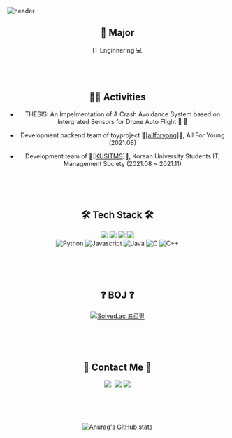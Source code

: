 ![header](https://capsule-render.vercel.app/api?type=waving&color=0:30cfd0,100:330867&height=230&width=100%&section=header&text=CHOIHO&fontAlign=50&fontAlignY=40&fontSize=60&fontColor=ffffff)

<div align="center">
  <h2>🏫 Major </h2>  IT Enginnering 💻 <br/>
</div>
<br/><br/><br/>

<div align="center">
  <h2> 👩‍💻 Activities </h2>
  
  * THESIS: An Impelmentation of A Crash Avoidance System based on Intergrated Sensors for Drone Auto Flight 📃 🥇 
  
  * Development backend team of toyproject 🔗<a href="https://allforyoung.com/">[allforyong]</a>🔗, All For Young (2021.08) 
  
  * Development team of 🔗<a href="https://cafe.naver.com/kusitms">[KUSITMS]</a>🔗, Korean University Students IT, Management Society (2021.08 ~ 2021.11)
</div>
<br/><br/><br/>

<h2 align="center">🛠 Tech Stack 🛠</h3>
<p align="center">
  <img src="https://img.shields.io/badge/Node.js-339933?style=flat-square&logo=Node.js&logoColor=white"/>
  <img src="https://img.shields.io/badge/MongoDB-47A248?style=flat-square&logo=MongoDB&logoColor=white"/>
  <img src="https://img.shields.io/badge/github-181717?style=flat-square&logo=github&logoColor=white"/>
  <img src="https://img.shields.io/badge/git-F05032?style=flat-square&logo=git&logoColor=white"/>
  <br/>
   <img alt="Python" src ="https://img.shields.io/badge/Python-3776AB.svg?&style=for-the badge&logo=Python&logoColor=white"/>
   <img alt="Javascript" src ="https://img.shields.io/badge/Javascript-F7DF1E.svg?&style=for-the  badge&logo=Javascript&logoColor=white"/>
  <img alt="Java" src="https://img.shields.io/badge/Java-007396.svg?&style=for-the badge&logo=Java&logoColor=white"/> 
  <img alt="C" src ="https://img.shields.io/badge/C-A8B9CC.svg?&style=for-the badge&logo=C&logoColor=white"/> 
  <img alt="C++" src ="https://img.shields.io/badge/C++-00599C.svg?&style=for-the badge&logo=C%2B%2B&logoColor=white"/>
</p>
<br/><br/><br/>
<div align="center">
  
  ## ❓ BOJ ❓
  
  [![Solved.ac
  프로필](http://mazassumnida.wtf/api/v2/generate_badge?boj=hochoi8621)](https://solved.ac/hochoi8621)
  
</div>
<br/><br/><br/>

<div align="center">

## 🌈 Contact Me 🌈
<p align="center">
  <a href="https://www.instagram.com/ch.hooooo/"><img src="https://img.shields.io/badge/Instagram-E4405F?style=flat-square&logo=Instagram&logoColor=white&link=https://www.instagram.com/ch.hooooo/"/></a>&nbsp
  <a href="mailto:hochoi8621@gmail.com"><img src="https://img.shields.io/badge/Gmail-d14836?style=flat-square&logo=Gmail&logoColor=white&link=hochoi8621@gmail.com"/></a>
    <a href="https://agate-brownie-dfb.notion.site/3e7fbe5fe5794b71b960aeb1804d7ea4"><img src="https://img.shields.io/badge/Notion-000000?style=flat-square&logo=Notion&logoColor=white&link=https://agate-brownie-dfb.notion.site/3e7fbe5fe5794b71b960aeb1804d7ea4"/></a>
</p>
<br/> <br/> <br/>


[![Anurag's GitHub stats](https://github-readme-stats.vercel.app/api?username=choihooo)](https://github.com/anuraghazra/github-readme-stats)

</div>

